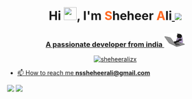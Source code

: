 <h1 align="center">Hi <img src="https://raw.githubusercontent.com/khalilcharfi/khalilcharfi/main/wave.gif" width="30px" height="30px">, I'm <span style="color:#FF6820">S</span>heheer <span style="color:#FF6820">A</span>li<a href="https://dms.licdn.com/playlist/C4D04AQFfFuxCm9qrNg/audio/0/1635529084770?e=1658361600&v=beta&t=NIxnW1Mda0rK-3l463nDJ8uSgwfIb9Hx0JrI-7M63Rw">
<img src="https://raw.githubusercontent.com/khalilcharfi/khalilcharfi/main/audio.svg">
</audio></h1>

<h3 align="center">A passionate developer from india <img src="https://github.com/sheheeralizx/sheheeralizx/blob/main/type.webp" width="48"></h3>

<p align="center"> <img src="https://komarev.com/ghpvc/?username=sheheeralizx&label=Profile%20views&color=0e75b6&style=flat" alt="sheheeralizx" /> </p>

- 📫 How to reach me **nssheheerali@gmail.com**

<img height="180em" src="https://github-readme-stats.vercel.app/api?username=sheheeralizx&show_icons=true&hide_border=true" />

<img height="180em" src="https://github-readme-stats.vercel.app/api/top-langs/?username=sheheeralizx&show_icons=true&hide_border=true&layout=compact&langs_count=30"/>
